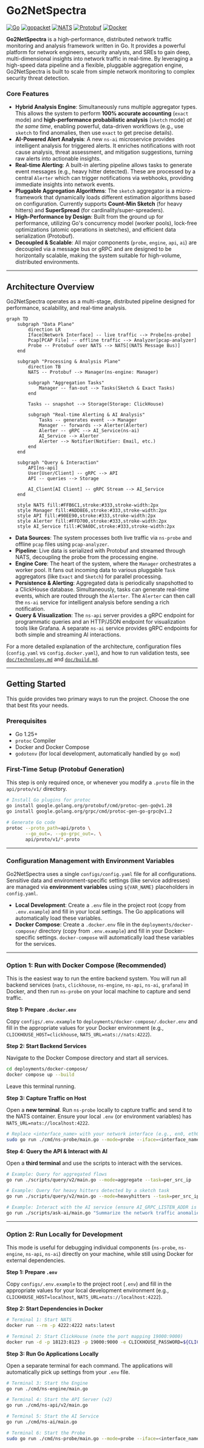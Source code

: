 # Go2NetSpectra

[![Go](https://img.shields.io/badge/go-1.25-blue.svg)](https://go.dev/) [![gopacket](https://img.shields.io/badge/gopacket-1.1.19-blue.svg)](https://github.com/google/gopacket) [![NATS](https://img.shields.io/badge/NATS-2.11-green.svg)](https://nats.io/) [![Protobuf](https://img.shields.io/badge/Protobuf-v3-blue.svg)](https://protobuf.dev/) [![Docker](https://img.shields.io/badge/docker-20.10%2B-blue)](https://www.docker.com/)

**Go2NetSpectra** is a high-performance, distributed network traffic monitoring and analysis framework written in Go. It provides a powerful platform for network engineers, security analysts, and SREs to gain deep, multi-dimensional insights into network traffic in real-time. By leveraging a high-speed data pipeline and a flexible, pluggable aggregation engine, Go2NetSpectra is built to scale from simple network monitoring to complex security threat detection.

### Core Features

- **Hybrid Analysis Engine**: Simultaneously runs multiple aggregator types. This allows the system to perform **100% accurate accounting** (`exact` mode) and **high-performance probabilistic analysis** (`sketch` mode) *at the same time*, enabling powerful, data-driven workflows (e.g., use `sketch` to find anomalies, then use `exact` to get precise details).
- **AI-Powered Alert Analysis**: A new `ns-ai` microservice provides intelligent analysis for triggered alerts. It enriches notifications with root cause analysis, threat assessment, and mitigation suggestions, turning raw alerts into actionable insights.
- **Real-time Alerting**: A built-in alerting pipeline allows tasks to generate event messages (e.g., heavy hitter detected). These are processed by a central `Alerter` which can trigger notifications via webhooks, providing immediate insights into network events.
- **Pluggable Aggregation Algorithms**: The `sketch` aggregator is a micro-framework that dynamically loads different estimation algorithms based on configuration. Currently supports **Count-Min Sketch** (for heavy hitters) and **SuperSpread** (for cardinality/super-spreaders).
- **High-Performance by Design**: Built from the ground up for performance, utilizing Go's concurrency model (worker pools), lock-free optimizations (atomic operations in sketches), and efficient data serialization (Protobuf).
- **Decoupled & Scalable**: All major components (`probe`, `engine`, `api`, `ai`) are decoupled via a message bus or gRPC and are designed to be horizontally scalable, making the system suitable for high-volume, distributed environments.

---

## Architecture Overview

Go2NetSpectra operates as a multi-stage, distributed pipeline designed for performance, scalability, and real-time analysis.

```mermaid
graph TD
    subgraph "Data Plane"
        direction LR
        Iface[Network Interface] -- live traffic --> Probe[ns-probe]
        Pcap[PCAP File] -- offline traffic --> Analyzer[pcap-analyzer]
        Probe -- Protobuf over NATS --> NATS[(NATS Message Bus)]
    end

    subgraph "Processing & Analysis Plane"
        direction TB
        NATS -- Protobuf --> Manager(ns-engine: Manager)
        
        subgraph "Aggregation Tasks"
            Manager -- fan-out --> Tasks(Sketch & Exact Tasks)
        end

        Tasks -- snapshot --> Storage(Storage: ClickHouse)
        
        subgraph "Real-time Alerting & AI Analysis"
            Tasks -- generates event --> Manager
            Manager -- forwards --> Alerter(Alerter)
            Alerter -- gRPC --> AI_Service(ns-ai)
            AI_Service --> Alerter
            Alerter --> Notifier(Notifier: Email, etc.)
        end
    end

    subgraph "Query & Interaction"
        API[ns-api]
        User[User/Client] -- gRPC --> API
        API -- queries --> Storage

        AI_Client[AI Client] -- gRPC Stream --> AI_Service
    end

    style NATS fill:#FFB6C1,stroke:#333,stroke-width:2px
    style Manager fill:#ADD8E6,stroke:#333,stroke-width:2px
    style API fill:#90EE90,stroke:#333,stroke-width:2px
    style Alerter fill:#FFD700,stroke:#333,stroke-width:2px
    style AI_Service fill:#C9A0DC,stroke:#333,stroke-width:2px
```

- **Data Sources**: The system processes both live traffic via `ns-probe` and offline `pcap` files using `pcap-analyzer`.
- **Pipeline**: Live data is serialized with Protobuf and streamed through NATS, decoupling the probe from the processing engine.
- **Engine Core**: The heart of the system, where the `Manager` orchestrates a worker pool. It fans out incoming data to various pluggable `Task` aggregators (like `Exact` and `Sketch`) for parallel processing.
- **Persistence & Alerting**: Aggregated data is periodically snapshotted to a ClickHouse database. Simultaneously, tasks can generate real-time events, which are routed through the `Alerter`. The `Alerter` can then call the `ns-ai` service for intelligent analysis before sending a rich notification.
- **Query & Visualization**: The `ns-api` server provides a gRPC endpoint for programmatic queries and an HTTP/JSON endpoint for visualization tools like Grafana. A separate `ns-ai` service provides gRPC endpoints for both simple and streaming AI interactions.

For a more detailed explanation of the architecture, configuration files (`config.yaml` vs `config.docker.yaml`), and how to run validation tests, see [`doc/technology.md`](doc/technology.md) and [`doc/build.md`](doc/build.md).

---

## Getting Started

This guide provides two primary ways to run the project. Choose the one that best fits your needs.

### Prerequisites

- Go 1.25+
- `protoc` Compiler
- Docker and Docker Compose
- `godotenv` (for local development, automatically handled by `go mod`)

### First-Time Setup (Protobuf Generation)

This step is only required once, or whenever you modify a `.proto` file in the `api/proto/v1/` directory.
```sh
# Install Go plugins for protoc
go install google.golang.org/protobuf/cmd/protoc-gen-go@v1.28
go install google.golang.org/grpc/cmd/protoc-gen-go-grpc@v1.2

# Generate Go code
protoc --proto_path=api/proto \
       --go_out=. --go-grpc_out=. \
       api/proto/v1/*.proto
```

---

### Configuration Management with Environment Variables

Go2NetSpectra uses a single `configs/config.yaml` file for all configurations. Sensitive data and environment-specific settings (like service addresses) are managed via **environment variables** using `${VAR_NAME}` placeholders in `config.yaml`.

- **Local Development**: Create a `.env` file in the project root (copy from `.env.example`) and fill in your local settings. The Go applications will automatically load these variables.
- **Docker Compose**: Create a `.docker.env` file in the `deployments/docker-compose/` directory (copy from `.env.example`) and fill in your Docker-specific settings. `docker-compose` will automatically load these variables for the services.

---

### Option 1: Run with Docker Compose (Recommended)

This is the easiest way to run the entire backend system. You will run all backend services (`nats`, `clickhouse`, `ns-engine`, `ns-api`, `ns-ai`, `grafana`) in Docker, and then run `ns-probe` on your local machine to capture and send traffic.

**Step 1: Prepare `.docker.env`**

Copy `configs/.env.example` to `deployments/docker-compose/.docker.env` and fill in the appropriate values for your Docker environment (e.g., `CLICKHOUSE_HOST=clickhouse`, `NATS_URL=nats://nats:4222`).

**Step 2: Start Backend Services**

Navigate to the Docker Compose directory and start all services.

```sh
cd deployments/docker-compose/
docker compose up --build
```
Leave this terminal running.

**Step 3: Capture Traffic on Host**

Open a **new terminal**. Run `ns-probe` locally to capture traffic and send it to the NATS container. Ensure your local `.env` (or environment variables) has `NATS_URL=nats://localhost:4222`.

```sh
# Replace <interface_name> with your network interface (e.g., en0, eth0)
sudo go run ./cmd/ns-probe/main.go --mode=probe --iface=<interface_name>
```

**Step 4: Query the API & Interact with AI**

Open a **third terminal** and use the scripts to interact with the services.

```sh
# Example: Query for aggregated flows
go run ./scripts/query/v2/main.go --mode=aggregate --task=per_src_ip

# Example: Query for heavy hitters detected by a sketch task
go run ./scripts/query/v2/main.go --mode=heavyhitters --task=per_src_ip --type=0 --limit=10

# Example: Interact with the AI service (ensure AI_GRPC_LISTEN_ADDR is set in your local .env)
go run ./scripts/ask-ai/main.go "Summarize the network traffic anomalies."
```

---

### Option 2: Run Locally for Development

This mode is useful for debugging individual components (`ns-probe`, `ns-engine`, `ns-api`, `ns-ai`) directly on your machine, while still using Docker for external dependencies.

**Step 1: Prepare `.env`**

Copy `configs/.env.example` to the project root (`.env`) and fill in the appropriate values for your local development environment (e.g., `CLICKHOUSE_HOST=localhost`, `NATS_URL=nats://localhost:4222`).

**Step 2: Start Dependencies in Docker**

```sh
# Terminal 1: Start NATS
docker run --rm -p 4222:4222 nats:latest

# Terminal 2: Start ClickHouse (note the port mapping 19000:9000)
docker run -d -p 18123:8123 -p 19000:9000 -e CLICKHOUSE_PASSWORD=${CLICKHOUSE_PASSWORD} --name some-clickhouse-server --ulimit nofile=262144:262144 clickhouse/clickhouse-server
```

**Step 3: Run Go Applications Locally**

Open a separate terminal for each command. The applications will automatically pick up settings from your `.env` file.

```sh
# Terminal 3: Start the Engine
go run ./cmd/ns-engine/main.go

# Terminal 4: Start the API Server (v2)
go run ./cmd/ns-api/v2/main.go

# Terminal 5: Start the AI Service
go run ./cmd/ns-ai/main.go

# Terminal 6: Start the Probe
sudo go run ./cmd/ns-probe/main.go --mode=probe --iface=<interface_name>
```